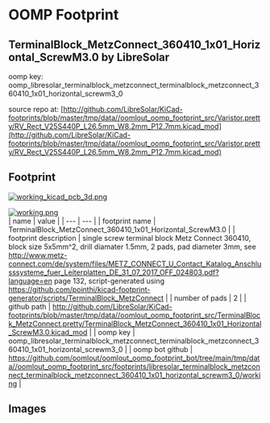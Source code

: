 # OOMP Footprint  
## TerminalBlock_MetzConnect_360410_1x01_Horizontal_ScrewM3.0  by LibreSolar  
  
oomp key: oomp_libresolar_terminalblock_metzconnect_terminalblock_metzconnect_360410_1x01_horizontal_screwm3_0  
  
source repo at: [http://github.com/LibreSolar/KiCad-footprints/blob/master/tmp/data//oomlout_oomp_footprint_src/Varistor.pretty/RV_Rect_V25S440P_L26.5mm_W8.2mm_P12.7mm.kicad_mod](http://github.com/LibreSolar/KiCad-footprints/blob/master/tmp/data//oomlout_oomp_footprint_src/Varistor.pretty/RV_Rect_V25S440P_L26.5mm_W8.2mm_P12.7mm.kicad_mod)  
## Footprint  
  
[![working_kicad_pcb_3d.png](working_kicad_pcb_3d_600.png)](working_kicad_pcb_3d.png)  
  
[![working.png](working_600.png)](working.png)  
| name | value | 
| --- | --- | 
| footprint name | TerminalBlock_MetzConnect_360410_1x01_Horizontal_ScrewM3.0 | 
| footprint description | single screw terminal block Metz Connect 360410, block size 5x5mm^2, drill diamater 1.5mm, 2 pads, pad diameter 3mm, see http://www.metz-connect.com/de/system/files/METZ_CONNECT_U_Contact_Katalog_Anschlusssysteme_fuer_Leiterplatten_DE_31_07_2017_OFF_024803.pdf?language=en page 132, script-generated using https://github.com/pointhi/kicad-footprint-generator/scripts/TerminalBlock_MetzConnect | 
| number of pads | 2 | 
| github path | http://github.com/LibreSolar/KiCad-footprints/blob/master/tmp/data//oomlout_oomp_footprint_src/TerminalBlock_MetzConnect.pretty/TerminalBlock_MetzConnect_360410_1x01_Horizontal_ScrewM3.0.kicad_mod | 
| oomp key | oomp_libresolar_terminalblock_metzconnect_terminalblock_metzconnect_360410_1x01_horizontal_screwm3_0 | 
| oomp bot github | https://github.com/oomlout/oomlout_oomp_footprint_bot/tree/main/tmp/data//oomlout_oomp_footprint_src/footprints/libresolar_terminalblock_metzconnect_terminalblock_metzconnect_360410_1x01_horizontal_screwm3_0/working | 
## Images  
